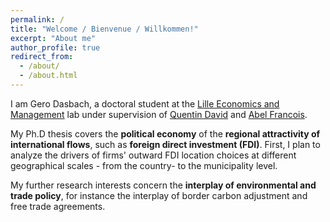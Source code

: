 ```yaml
---
permalink: /
title: "Welcome / Bienvenue / Willkommen!"
excerpt: "About me"
author_profile: true
redirect_from: 
  - /about/
  - /about.html
---
```


I am Gero Dasbach, a doctoral student at the [Lille Economics and Management](https://www.lem.univ-lille.fr) lab under supervision of [Quentin David](https://sites.google.com/site/quentinmaxdavid/) and [Abel Francois](https://abelfrancois.com/). 

My Ph.D thesis covers the __political economy__ of the __regional attractivity of international flows__, such as __foreign direct investment (FDI)__. First, I plan to analyze the drivers of firms' outward FDI location choices at different geographical scales - from the country- to the municipality level. 

My further research interests concern the __interplay of environmental and trade policy__, for instance the interplay of border carbon adjustment and free trade agreements.  


